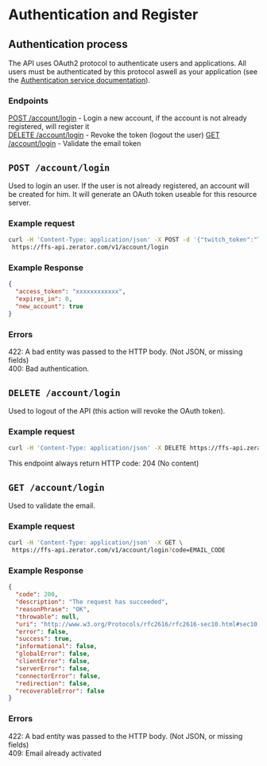 # Authentication and Register
## Authentication process
The API uses OAuth2 protocol to authenticate users and applications. All users must be authenticated by this protocol aswell as your application (see the [Authentication service documentation](/Doc/AuthenticationService)).

### Endpoints
[POST /account/login](/Doc/API/v1/Authentication.md#post-accountlogin) - Login a new account, if the account is not already registered, will register it  
[DELETE /account/login](/Doc/API/v1/Authentication.md#delete-accountlogin) - Revoke the token (logout the user)
[GET /account/login](/Doc/API/v1/Authentication.md#get-accountlogin) - Validate the email token

## `POST /account/login`

Used to login an user.
If the user is not already registered, an account will be created for him.
It will generate an OAuth token useable for this resource server.

### Example request

```bash
curl -H 'Content-Type: application/json' -X POST -d '{"twitch_token":"TWITCH_TOKEN"}' \
 https://ffs-api.zerator.com/v1/account/login
```

### Example Response

```json
{
  "access_token": "xxxxxxxxxxxx",
  "expires_in": 0,
  "new_account": true
}

```

### Errors

422: A bad entity was passed to the HTTP body. (Not JSON, or missing fields)  
400: Bad authentication.

## `DELETE /account/login`

Used to logout of the API (this action will revoke the OAuth token).

### Example request

```bash
curl -H 'Content-Type: application/json' -X DELETE https://ffs-api.zerator.com/v1/account/login
```

This endpoint always return HTTP code: 204 (No content)

## `GET /account/login`

Used to validate the email.

### Example request

```bash
curl -H 'Content-Type: application/json' -X GET \
 https://ffs-api.zerator.com/v1/account/login?code=EMAIL_CODE
```

### Example Response

```json
{
  "code": 200,
  "description": "The request has succeeded",
  "reasonPhrase": "OK",
  "throwable": null,
  "uri": "http://www.w3.org/Protocols/rfc2616/rfc2616-sec10.html#sec10.2.1",
  "error": false,
  "success": true,
  "informational": false,
  "globalError": false,
  "clientError": false,
  "serverError": false,
  "connectorError": false,
  "redirection": false,
  "recoverableError": false
}

```

### Errors

422: A bad entity was passed to the HTTP body. (Not JSON, or missing fields)  
409: Email already activated
